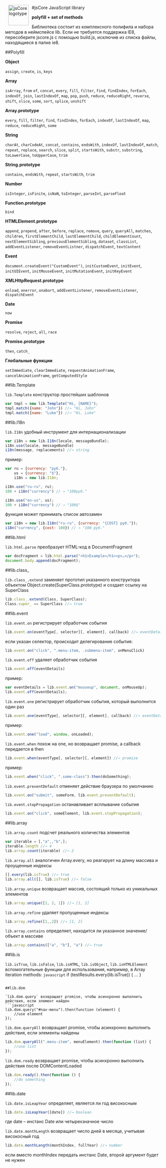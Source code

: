 ﻿#<img src="https://raw.githubusercontent.com/Octane/jsCore/master/logo.png" width="66" height="66" align="left" valign="middle" hspace="10" alt="jsCore logotype">jsCore JavaScript library**polyfill + set of methods**Библиотека состоит из комплексного полифила и набора методов в неймспейсе lib.Если не требуется поддержка IE8, пересоберите jscore.js с помощью build.js, исключив из списка файлы, находящиеся в папке ie8.##Polyfill**Object**`assign`, `create`, `is`, `keys`**Array**`isArray`, `from` `of`, `concat`, `every`, `fill`, `filter`, `find`, `findIndex`, `forEach`, `indexOf`, `join`, `lastIndexOf`, `map`, `pop`, `push`, `reduce`, `reduceRight`, `reverse`, `shift`, `slice`, `some`, `sort`, `splice`, `unshift`**Array.prototype**`every`, `fill`, `filter`, `find`, `findIndex`, `forEach`, `indexOf`, `lastIndexOf`, `map`, `reduce`, `reduceRight`, `some`**String**`charAt`, `charCodeAt`, `concat`, `contains`, `endsWith`, `indexOf`, `lastIndexOf`, `match`, `repeat`, `replace`, `search`, `slice`, `split`, `startsWith`, `substr`, `substring`, `toLowerCase`, `toUpperCase`, `trim`**String.prototype**`contains`, `endsWith`, `repeat`, `startsWith`, `trim`**Number**`isInteger`, `isFinite`, `isNaN`, `toInteger`, `parseInt`, `parseFloat`**Function.prototype**`bind`**HTMLElement.prototype**`append`, `prepend`, `after`, `before`, `replace`, `remove`, `query`, `queryAll`, `matches`, `children`, `firstElementChild`, `lastElementChild`, `childElementCount`, `nextElementSibling`, `previousElementSibling`, `dataset`, `classList`, `addEventListener`, `removeEventListner`, `dispatchEvent`, `textContent`**Event**`document.createEvent("CustomEvent")`, `initCustomEvent`, `initEvent`, `initUIEvent`, `initMouseEvent`, `initMutationEvent`, `initKeyEvent`**XMLHttpRequest.prototype**`onload`, `onerror`, `onabort`, `addEventListener`, `removeEventListener`, `dispatchEvent`**Date**`now`**Promise**`resolve`, `reject`, `all`, `race`**Promise.prototype**`then`, `catch_`**Глобальные функции**`setImmediate`, `clearImmediate`, `requestAnimationFrame`, `cancelAnimationFrame`, `getComputedStyle`##lib.Template`lib.Template` конструктор простейших шаблонов```javascriptvar tmpl = new lib.Template("Hi, {NAME}");tmpl.match({name: "John"}) //→ "Hi, John"tmpl.match({name: "Luke"}) //→ "Hi, Luke"```##lib.I18n`lib.I18n` удобный инструмент для интернационализации```javascriptvar i18n = new lib.I18n(locale, messageBundle);i18n.use(locale, messageBundle)i18n(message, replacements) //→ string```пример:```javascriptvar ru = {currency: "руб."},    us = {currency: "$"},    i18n = new lib.I18n;i18n.use("ru-ru", ru);100 + i18n("currency") // → "100руб."i18n.use("en-us", us);100 + i18n("currency") // → "100$"```функция может принимать список автозамен```javascriptvar i18n = new lib.I18n("ru-ru", {currency: "{COST} руб."});i18n("currency", {cost: 100}) // → "100 руб."```##lib.html`lib.html.parse` преобразует HTML-код в DocumentFragment```javascriptvar docFragment = lib.html.parse("<h1>Example</h1><p>…</p>");document.body.append(docFragment);```##lib.class_`lib.class_.extend` заменяет прототип указанного конструктора объектом Object.create(SuperClass.prototype) и создает ссылку на SuperClass```javascriptlib.class_.extend(Class, SuperClass);Class.super_ == SuperClass //→ true```##lib.event`lib.event.on` регистрирует обработчик события```javascriptlib.event.on(eventType[, selector][, element], callback) //→ eventDetails```если указан селектор, происходит делегирование события:```javascriptlib.event.on("click", ".menu-item, .submenu-item", onMenuClick)````lib.event.off` удаляет обработчик события```javascriptlib.event.off(eventDetails)```пример:```javascriptvar eventDetails = lib.event.on("mouseup", document, onMouseUp);lib.event.off(eventDetails);````lib.event.one` регистрирует обработчик события, который выполнится один раз```javascriptlib.event.one(eventType[, selector][, element], callback) //→ eventDetails```пример:```javascriptlib.event.one("load", window, onLoaded);````lib.event.when` похож на one, но возвращает promise, а callback передается в then```javascriptlib.event.when(eventType[, selector][, element]) //→ promise```пример:```javascriptlib.event.when("click", ".some-class").then(doSomething);````lib.event.preventDefault` отменяет действие браузера по умолчанию```javascriptlib.event.on("submit", someForm, lib.event.preventDefault);````lib.event.stopPropagation` останавливает всплывание события```javascriptlib.event.on("click", someElement, lib.event.stopPropagation);```##lib.array`lib.array.count` подсчет реального количества элементов```javascriptvar iterable = [,"a",,"b",];iterable.length //→ 4lib.array.count(iterable) //→ 2````lib.array.all` аналогичен Array.every, но реагирует на длину массива и проущенные индексы```javascript[].every(lib.isTrue) //→ truelib.array.all([], lib.isTrue) //→ false````lib.array.unique` возвращает массив, состоящий только из уникальных элементов```javascriptlib.array.unique([1, 2, 1]) //→ [1, 2]````lib.array.refine` удаляет пропущенные индексы```javascriptlib.array.refine([1,,2]) //→ [1, 2]````lib.array.contains` определяет, находится ли указанное значение/объект в массиве```javascriptlib.array.contains(["a", "b"], "a") //→ true```##lib.is`lib.isTrue`, `lib.isFalse`, `lib.isHTML`, `lib.isObject`, `lib.isHTMLElement` вспомогательные функции для использования, например, в Array iteration methods:```javascript```if (testResults.every(lib.isTrue)) {    …}```##lib.dom`lib.dom.query` возвращает promise, чтобы асинхронно выполнить действия, если элемент найден```javascriptlib.dom.query("#nav-menu").then(function (element) {    //use element});````lib.dom.queryAll` возвращает promise, чтобы асинхронно выполнить действия, если элементы найдены```javascriptlib.dom.queryAll(".menu-item", menuElement).then(function (list) {    //use list});````lib.dom.ready` возвращает promise, чтобы асинхронно выполнить действия после DOMContentLoaded```javascriptlib.dom.ready().then(function () {    //do something});```##lib.date`lib.date.isLeapYear` определяет, является ли год високосным```javascriptlib.date.isLeapYear([date]) //→ boolean```где date – инстанс Date или четырехзначное число`lib.date.monthLength` возвращает число дней в месяце, учитывая високосный год```javascriptlib.date.monthLength(monthIndex, fullYear) //→ number```если вместо monthIndex передать инстанс Date, второй аргумент будет не нужен